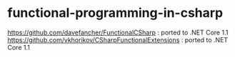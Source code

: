 # functional-programming-in-csharp

https://github.com/davefancher/FunctionalCSharp : ported to .NET Core 1.1
https://github.com/vkhorikov/CSharpFunctionalExtensions : ported to .NET Core 1.1
